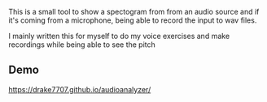 This is a small tool to show a spectogram from from an audio source and if it's coming from a microphone, being able to record the input to wav files.

I mainly written this for myself to do my voice exercises and make recordings while being able to see the pitch

## Demo

https://drake7707.github.io/audioanalyzer/


